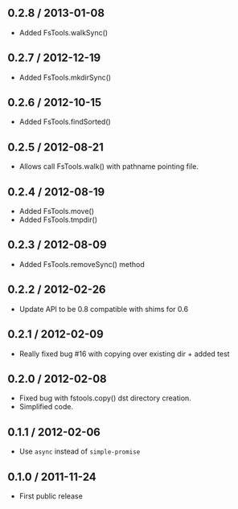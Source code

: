 0.2.8 / 2013-01-08
------------------

* Added FsTools.walkSync()


0.2.7 / 2012-12-19
------------------

* Added FsTools.mkdirSync()


0.2.6 / 2012-10-15
------------------

* Added FsTools.findSorted()


0.2.5 / 2012-08-21
------------------

* Allows call FsTools.walk() with pathname pointing file.


0.2.4 / 2012-08-19
------------------

* Added FsTools.move()
* Added FsTools.tmpdir()


0.2.3 / 2012-08-09
------------------

* Added FsTools.removeSync() method


0.2.2 / 2012-02-26
------------------

* Update API to be 0.8 compatible with shims for 0.6


0.2.1 / 2012-02-09
------------------

* Really fixed bug #16 with copying over existing dir + added test


0.2.0 / 2012-02-08
------------------

* Fixed bug with fstools.copy() dst directory creation.
* Simplified code.


0.1.1 / 2012-02-06
------------------

* Use `async` instead of `simple-promise`


0.1.0 / 2011-11-24
------------------

* First public release
